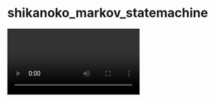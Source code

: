 # shikanoko_markov_statemachine
<video src="https://i.imgur.com/I6bvHIH.mp4" />

　「しかのこのこのここしたんたん」のマルコフ連鎖を StateMachine として動作させるパッケージ

## インストール
```
rosdep update; rosdep install -i --from-path src
colcon build --packages-select shikanoko_markov_statemachine
```

## 実行
```
ros2 run shikanoko_markov_statemachine shikanoko_markov_statemachine
```
